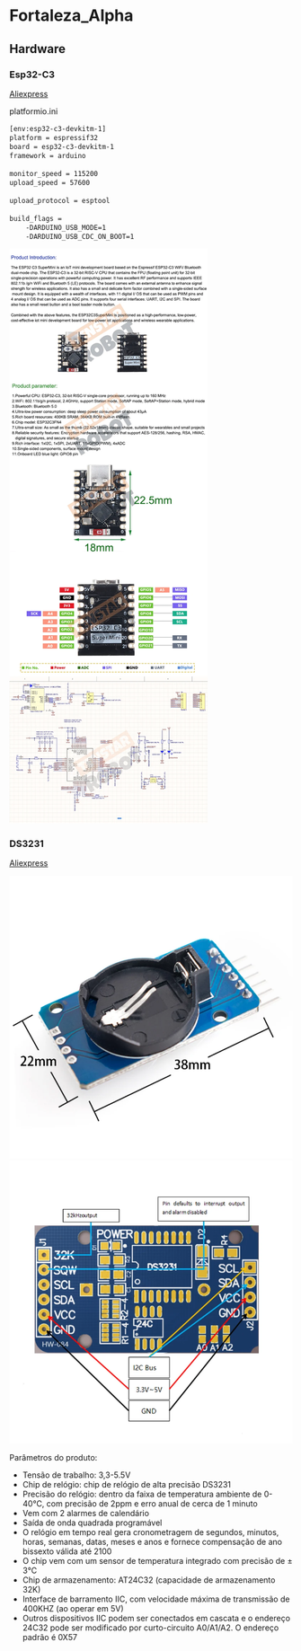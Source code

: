 # Fortaleza_Alpha

## Hardware
### Esp32-C3
[Aliexpress](https://pt.aliexpress.com/item/1005005967641936.html#nav-specification)

platformio.ini
```
[env:esp32-c3-devkitm-1]
platform = espressif32
board = esp32-c3-devkitm-1
framework = arduino

monitor_speed = 115200
upload_speed = 57600

upload_protocol = esptool

build_flags =
    -DARDUINO_USB_MODE=1
    -DARDUINO_USB_CDC_ON_BOOT=1
```


![ESP32-C3 description](/assets/image.png)

### DS3231
[Aliexpress](https://pt.aliexpress.com/item/1005008570017428.html?src=google&pdp_npi=4%40dis!EUR!4.47!1.87!!!!!%40!12000045759354307!ppc!!!&snps=y&snpsid=1&src=google&albch=shopping&acnt=752-015-9270&isdl=y&slnk=&plac=&mtctp=&albbt=Google_7_shopping&aff_platform=google&aff_short_key=_oDeeeiG&gclsrc=aw.ds&&albagn=888888&&ds_e_adid=766943355992&ds_e_matchtype=search&ds_e_device=c&ds_e_network=g&ds_e_product_group_id=2489814656527&ds_e_product_id=pt1005008570017428&ds_e_product_merchant_id=5551326180&ds_e_product_country=PT&ds_e_product_language=pt&ds_e_product_channel=online&ds_e_product_store_id=&ds_url_v=2&albcp=22848996932&albag=180511188662&isSmbAutoCall=false&needSmbHouyi=false&gad_source=1&gad_campaignid=22848996932&gclid=Cj0KCQjw2IDFBhDCARIsABDKOJ7ZLQTJJd6Od7INQkLmZBAKbZa3Ee00HN_EXv18vZGSkY3NzqlZINAaAjWZEALw_wcB)

![alt text](/assets/DS3231.png)
![alt text](/assets/DS3231_2.png)

Parâmetros do produto:
- Tensão de trabalho: 3,3-5.5V
- Chip de relógio: chip de relógio de alta precisão DS3231
- Precisão do relógio: dentro da faixa de temperatura ambiente de 0-40℃, com precisão de 2ppm e erro anual de cerca de 1 minuto
- Vem com 2 alarmes de calendário
- Saída de onda quadrada programável
- O relógio em tempo real gera cronometragem de segundos, minutos, horas, semanas, datas, meses e anos e fornece compensação de ano bissexto válida até 2100
- O chip vem com um sensor de temperatura integrado com precisão de ± 3℃
- Chip de armazenamento: AT24C32 (capacidade de armazenamento 32K)
- Interface de barramento IIC, com velocidade máxima de transmissão de 400KHZ (ao operar em 5V)
- Outros dispositivos IIC podem ser conectados em cascata e o endereço 24C32 pode ser modificado por curto-circuito A0/A1/A2. O endereço padrão é 0X57





